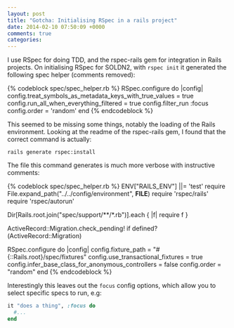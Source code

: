 ```yaml
---
layout: post
title: "Gotcha: Initialising RSpec in a rails project"
date: 2014-02-10 07:50:09 +0000
comments: true
categories:
---
```

I use RSpec for doing TDD, and the rspec-rails gem for integration in Rails projects. On initialising RSpec for SOLDN2, with `rspec init` it generated the following spec helper (comments removed):

{% codeblock spec/spec_helper.rb %}
RSpec.configure do |config|
  config.treat_symbols_as_metadata_keys_with_true_values = true
  config.run_all_when_everything_filtered = true
  config.filter_run :focus
  config.order = 'random'
end
{% endcodeblock %}

This seemed to be missing some things, notably the loading of the Rails environment. Looking at the readme of the rspec-rails gem, I found that the correct command is actually:

    rails generate rspec:install

The file this command generates is much more verbose with instructive comments:

{% codeblock spec/spec_helper.rb %}
ENV["RAILS_ENV"] ||= 'test'
require File.expand_path("../../config/environment", __FILE__)
require 'rspec/rails'
require 'rspec/autorun'

Dir[Rails.root.join("spec/support/**/*.rb")].each { |f| require f }

ActiveRecord::Migration.check_pending! if defined?(ActiveRecord::Migration)

RSpec.configure do |config|
  config.fixture_path = "#{::Rails.root}/spec/fixtures"
  config.use_transactional_fixtures = true
  config.infer_base_class_for_anonymous_controllers = false
  config.order = "random"
end
{% endcodeblock %}

Interestingly this leaves out the `focus` config options, which allow you to select specific specs to run, e.g:

```ruby
it "does a thing", :focus do
  #...
end
```
